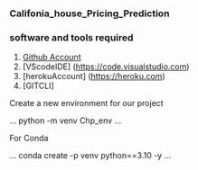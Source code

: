 ### Califonia_house_Pricing_Prediction

### software and tools required 

1.  [Github Account](https://Github.com)
2.  [VScodeIDE] (https://code.visualstudio.com)
3.  [herokuAccount] (https://heroku.com)
4.  [GITCLI] 

Create a new environment for our project

...
python -m venv Chp_env
...

For Conda 

...
conda create -p venv python==3.10 -y
...
